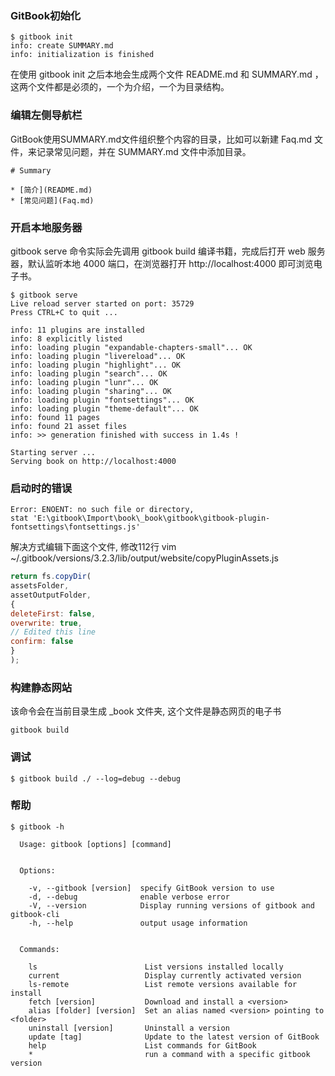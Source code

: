 ### GitBook初始化
```
$ gitbook init
info: create SUMMARY.md
info: initialization is finished
```
在使用 gitbook init 之后本地会生成两个文件 README.md 和 SUMMARY.md ，这两个文件都是必须的，一个为介绍，一个为目录结构。


### 编辑左侧导航栏
GitBook使用SUMMARY.md文件组织整个内容的目录，比如可以新建 Faq.md 文件，来记录常见问题，并在 SUMMARY.md 文件中添加目录。
```
# Summary

* [简介](README.md)
* [常见问题](Faq.md)
```


### 开启本地服务器
gitbook serve 命令实际会先调用 gitbook build 编译书籍，完成后打开 web 服务器，默认监听本地 4000 端口，在浏览器打开 http://localhost:4000 即可浏览电子书。
```
$ gitbook serve
Live reload server started on port: 35729
Press CTRL+C to quit ...

info: 11 plugins are installed
info: 8 explicitly listed
info: loading plugin "expandable-chapters-small"... OK
info: loading plugin "livereload"... OK
info: loading plugin "highlight"... OK
info: loading plugin "search"... OK
info: loading plugin "lunr"... OK
info: loading plugin "sharing"... OK
info: loading plugin "fontsettings"... OK
info: loading plugin "theme-default"... OK
info: found 11 pages
info: found 21 asset files
info: >> generation finished with success in 1.4s !

Starting server ...
Serving book on http://localhost:4000
```

### 启动时的错误
```
Error: ENOENT: no such file or directory,
stat 'E:\gitbook\Import\book\_book\gitbook\gitbook-plugin-fontsettings\fontsettings.js'
```

解决方式编辑下面这个文件, 修改112行
vim ~/.gitbook/versions/3.2.3/lib/output/website/copyPluginAssets.js

```js
return fs.copyDir(
assetsFolder,
assetOutputFolder,
{
deleteFirst: false,
overwrite: true,
// Edited this line
confirm: false
}
);
```

### 构建静态网站
该命令会在当前目录生成 _book 文件夹, 这个文件是静态网页的电子书
```
gitbook build
```

### 调试

```
$ gitbook build ./ --log=debug --debug

```


### 帮助

```
$ gitbook -h

  Usage: gitbook [options] [command]


  Options:

    -v, --gitbook [version]  specify GitBook version to use
    -d, --debug              enable verbose error
    -V, --version            Display running versions of gitbook and gitbook-cli
    -h, --help               output usage information


  Commands:

    ls                        List versions installed locally
    current                   Display currently activated version
    ls-remote                 List remote versions available for install
    fetch [version]           Download and install a <version>
    alias [folder] [version]  Set an alias named <version> pointing to <folder>
    uninstall [version]       Uninstall a version
    update [tag]              Update to the latest version of GitBook
    help                      List commands for GitBook
    *                         run a command with a specific gitbook version



```













